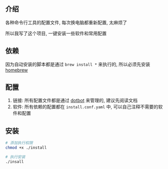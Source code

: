 ## 介绍

各种命令行工具的配置文件, 每次换电脑都重新配置, 太麻烦了

所以我写了这个项目, 一键安装一些软件和常用配置

## 依赖

因为自动安装的脚本都是通过 `brew install *` 来执行的, 所以必须先安装 [homebrew](https://brew.sh/)

## 配置

1. 链接: 所有配置文件都是通过 [dotbot](https://github.com/anishathalye/dotbot) 来管理的, 建议先阅读文档
2. 软件: 所有依赖的配置都在 `install.conf.yaml` 中, 可以自己注释不需要的软件和配置

## 安装

```sh
# 添加执行权限
chmod +x ./install

# 执行安装
./insall
```
